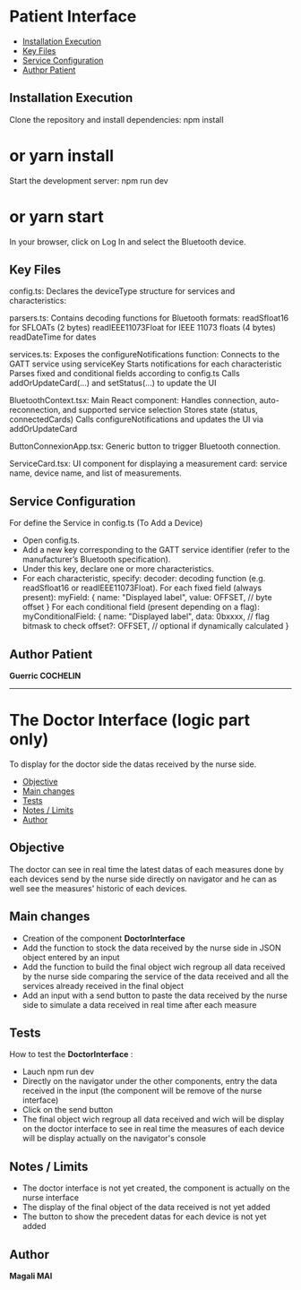 # Patient Interface
- [Installation Execution](#installation-execution)
- [Key Files](#key-files)
- [Service Configuration](#service-configuration)
- [Authpr Patient](#author-patient)


## Installation Execution

Clone the repository and install dependencies:
  npm install
  # or yarn install

Start the development server:
  npm run dev
  # or yarn start

In your browser, click on Log In and select the Bluetooth device.


## Key Files

config.ts: Declares the deviceType structure for services and characteristics:


parsers.ts: Contains decoding functions for Bluetooth formats:
    readSfloat16 for SFLOATs (2 bytes)
    readIEEE11073Float for IEEE 11073 floats (4 bytes)
    readDateTime for dates

services.ts: Exposes the configureNotifications function:
    Connects to the GATT service using serviceKey
    Starts notifications for each characteristic
    Parses fixed and conditional fields according to config.ts
    Calls addOrUpdateCard(...) and setStatus(...) to update the UI

BluetoothContext.tsx: Main React component:
    Handles connection, auto-reconnection, and supported service selection
    Stores state (status, connectedCards)
    Calls configureNotifications and updates the UI via addOrUpdateCard

ButtonConnexionApp.tsx: Generic button to trigger Bluetooth connection.

ServiceCard.tsx: UI component for displaying a measurement card: service name, device name, and list of measurements.


## Service Configuration
For define the Service in config.ts (To Add a Device)

- Open config.ts.
- Add a new key corresponding to the GATT service identifier (refer to the manufacturer’s Bluetooth specification).
- Under this key, declare one or more characteristics.
- For each characteristic, specify:
  decoder: decoding function (e.g. readSfloat16 or readIEEE11073Float).
  For each fixed field (always present):
    myField: {
      name: "Displayed label",
      value: OFFSET, // byte offset
    }
  For each conditional field (present depending on a flag):
    myConditionalField: {
      name: "Displayed label",
      data: 0bxxxx,    // flag bitmask to check
      offset?: OFFSET, // optional if dynamically calculated
    }

## Author Patient
**Guerric COCHELIN**

----------------------------------------------------------------------------------------------------------------------------
# The Doctor Interface (logic part only)
To display for the doctor side the datas received by the nurse side.

- [Objective](#objective)
- [Main changes](#main-changes)
- [Tests](#tests)
- [Notes / Limits](#notes--limits)
- [Author](#author)

## Objective
The doctor can see in real time the latest datas of each measures done by each devices send by the nurse side directly on navigator and he can as well see the measures' historic of each devices.

## Main changes
- Creation of the component **DoctorInterface**
- Add the function to stock the data received by the nurse side in JSON object entered by an input
- Add the function to build the final object wich regroup all data received by the nurse side comparing the service of the data received and all the services already received in the final object
- Add an input with a send button to paste the data received by the nurse side to simulate a data received in real time after each measure

## Tests
How to test the **DoctorInterface** : 
- Lauch npm run dev
- Directly on the navigator under the other components, entry the data received in the input (the component will be remove of the nurse interface)
- Click on the send button
- The final object wich regroup all data received and wich will be display on the doctor interface to see in real time the measures of each device will be display actually on the navigator's console

## Notes / Limits
- The doctor interface is not yet created, the component is actually on the nurse interface
- The display of the final object of the data received is not yet added
- The button to show the precedent datas for each device is not yet added

## Author
**Magali MAI**